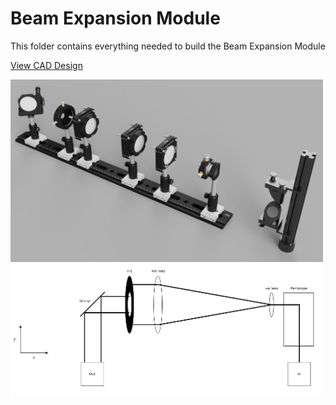 # Beam Expansion Module

This folder contains everything needed to build the Beam Expansion Module

<a href="https://a360.co/3h2i9KU">View CAD Design</a>

<img src="Beam-Expansion-Module.jpg" width="500">
<img src="Images/Line_Expansion.jpg" width="500">
